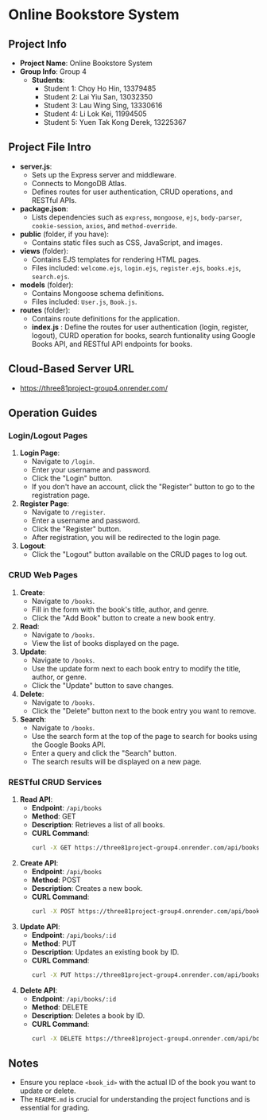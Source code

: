 # Online Bookstore System

## Project Info
- **Project Name**: Online Bookstore System
- **Group Info**: Group 4
  - **Students**:
    - Student 1: Choy Ho Hin, 13379485
    - Student 2: Lai Yiu San, 13032350
    - Student 3: Lau Wing Sing, 13330616
    - Student 4: Li Lok Kei, 11994505
    - Student 5: Yuen Tak Kong Derek, 13225367


## Project File Intro
- **server.js**: 
  - Sets up the Express server and middleware.
  - Connects to MongoDB Atlas.
  - Defines routes for user authentication, CRUD operations, and RESTful APIs.
- **package.json**: 
  - Lists dependencies such as `express`, `mongoose`, `ejs`, `body-parser`, `cookie-session`, `axios`, and `method-override`.
- **public** (folder, if you have): 
  - Contains static files such as CSS, JavaScript, and images.
- **views** (folder): 
  - Contains EJS templates for rendering HTML pages.
  - Files included: `welcome.ejs`, `login.ejs`, `register.ejs`, `books.ejs`, `search.ejs`.
- **models** (folder): 
  - Contains Mongoose schema definitions.
  - Files included: `User.js`, `Book.js`.
- **routes** (folder): 
  - Contains route definitions for the application.
  - **index.js** : Define the routes for user authentication (login, register, logout), CURD operation for books, search funtionality using Google Books API, and RESTful API endpoints for books. 

## Cloud-Based Server URL
- https://three81project-group4.onrender.com/

## Operation Guides

### Login/Logout Pages
1. **Login Page**:
   - Navigate to `/login`.
   - Enter your username and password.
   - Click the "Login" button.
   - If you don't have an account, click the "Register" button to go to the registration page.
2. **Register Page**:
   - Navigate to `/register`.
   - Enter a username and password.
   - Click the "Register" button.
   - After registration, you will be redirected to the login page.
3. **Logout**:
   - Click the "Logout" button available on the CRUD pages to log out.

### CRUD Web Pages
1. **Create**:
   - Navigate to `/books`.
   - Fill in the form with the book's title, author, and genre.
   - Click the "Add Book" button to create a new book entry.
2. **Read**:
   - Navigate to `/books`.
   - View the list of books displayed on the page.
3. **Update**:
   - Navigate to `/books`.
   - Use the update form next to each book entry to modify the title, author, or genre.
   - Click the "Update" button to save changes.
4. **Delete**:
   - Navigate to `/books`.
   - Click the "Delete" button next to the book entry you want to remove.
5. **Search**:
   - Navigate to `/books`.
   - Use the search form at the top of the page to search for books using the Google Books API.
   - Enter a query and click the "Search" button.
   - The search results will be displayed on a new page.

### RESTful CRUD Services
1. **Read API**:
   - **Endpoint**: `/api/books`
   - **Method**: GET
   - **Description**: Retrieves a list of all books.
   - **CURL Command**:
     ```bash
     curl -X GET https://three81project-group4.onrender.com/api/books
     ```
2. **Create API**:
   - **Endpoint**: `/api/books`
   - **Method**: POST
   - **Description**: Creates a new book.
   - **CURL Command**:
     ```bash
     curl -X POST https://three81project-group4.onrender.com/api/books -H "Content-Type: application/json" -d '{"title":"Book Title", "author":"Author Name", "genre":"Genre"}'
     ```
3. **Update API**:
   - **Endpoint**: `/api/books/:id`
   - **Method**: PUT
   - **Description**: Updates an existing book by ID.
   - **CURL Command**:
     ```bash
     curl -X PUT https://three81project-group4.onrender.com/api/books/<book_id> -H "Content-Type: application/json" -d '{"title":"Updated Title", "author":"Updated Author", "genre":"Updated Genre"}'
     ```
4. **Delete API**:
   - **Endpoint**: `/api/books/:id`
   - **Method**: DELETE
   - **Description**: Deletes a book by ID.
   - **CURL Command**:
     ```bash
     curl -X DELETE https://three81project-group4.onrender.com/api/books/<book_id>
     ```

## Notes
- Ensure you replace `<book_id>` with the actual ID of the book you want to update or delete.
- The `README.md` is crucial for understanding the project functions and is essential for grading.

